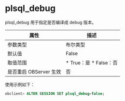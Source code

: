 plsql_debug 
================================

plsql_debug 用于指定是否编译成 debug 版本。


|        属性        |                                                     描述                                                     |
|------------------|------------------------------------------------------------------------------------------------------------|
| 参数类型             | 布尔类型                                                                                                       |
| 默认值              | False                                                                                                      |
| 取值范围             | * True：是   * False：否    |
| 是否重启 OBServer 生效 | 否                                                                                                          |



使用示例如下：

```sql
obclient> ALTER SESSION SET plsql_debug=false;
```


